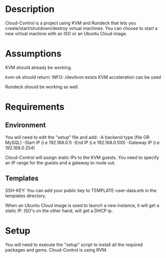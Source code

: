 Description
===========

Cloud-Control is a project using KVM and Rundeck that lets you create/start/shutdown/destroy virtual machines.
You can choose to start a new virtual machine with an ISO or an Ubuntu Cloud image.


Assumptions
===========

KVM should already be working.

kvm-ok should return:
INFO: /dev/kvm exists
KVM acceleration can be used

Rundeck should be working as well.


Requirements
============

Environment
-----------

You will need to edit the "setup" file and add:
  -A backend type (file OR MySQL)
  -Start IP (i.e 192.168.0.1)
  -End IP (i.e 192.168.0.100)
  -Gateway IP (i.e 192.168.0.254)

Cloud-Control will assign static IPs to the KVM guests.
You need to specify an IP range for the guests and a gateway to route out.

Templates
---------

SSH-KEY: You can add your public key to TEMPLATE-user-data.erb in the templates directory.

When an Ubuntu Cloud image is used to launch a new instance, it will get a static IP.
ISO's on the other hand, will get a DHCP ip.


Setup
=====

You will need to execute the "setup" script to install all the required packages and gems.
Cloud-Control is using RVM.

